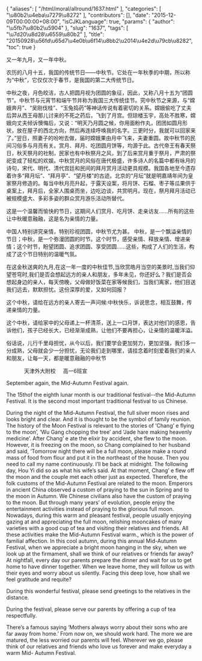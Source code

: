 {
    "aliases": [
        "/html/moral/allround/1637.html"
    ],
    "categories": [
        "\u80b2\u4eba\u7279\u8272"
    ],
    "contributors": [],
    "date": "2015-12-09T00:00:00+08:00",
    "isCJKLanguage": true,
    "params": {
        "author": "\u5fb7\u80b2\u5904"
    },
    "slug": "1637",
    "tags": [
        "\u7d20\u8d28\u6559\u80b2"
    ],
    "title": "20150928\u56fd\u65d7\u4e0b\u6f14\u8bb2\u2014\u4e2d\u79cb\u8282",
    "toc": true
}

又一年九月，又一年中秋。




农历的八月十五，我国的传统节日——中秋节。它处在一年秋季的中期，所以称为“中秋”，它仅仅次于春节，是我国的第二大传统节日。




中秋之夜，月色皎洁，古人把圆月视为团圆的象征，因此，又称八月十五为“团圆节”。中秋节与元宵节和端午节并称为我国三大传统佳节。究中秋节之来源，与“嫦娥奔月”、“吴刚伐桂”、“玉兔捣药”等神话传说有着密切的关系。嫦娥偷吃了丈夫后羿从西王母那儿讨来的不死之药后，飞到了月宫。但琼楼玉宇，高处不胜寒，嫦娥向丈夫倾诉懊悔后，又说：“明天乃月圆之候，你用面粉作丸，团团如圆月形状，放在屋子的西北方向，然后再连续呼唤我的名字。三更时分，我就可以回家来了。”翌日，照妻子的吩咐去做，届时嫦娥果由月中飞来，夫妻重圆。故中秋节的民间习俗多与月亮有关。赏月、拜月、吃团圆月饼等，均源于此。古代帝王有春天祭日，秋天祭月的社制，民家也有中秋祭月之风，到了后来赏月重于祭月，严肃的祭祀变成了轻松的欢娱。中秋赏月的风俗在唐代极盛，许多诗人的名篇中都有咏月的诗句，宋代、明代、清代宫廷和民间的拜月赏月活动更具规模。我国各地至今遗存着许多“拜月坛”、“拜月亭”、“望月楼”的古迹。北京的“月坛”就是明嘉靖年间为皇家祭月修造的。每当中秋月亮升起，于露天设案，将月饼、石榴、枣子等瓜果供于桌案上，拜月后，全家人围桌而坐，边吃边谈，共赏明月。现在，祭月拜月活动已被规模盛大、多彩多姿的群众赏月游乐活动所替代。




这是一个温馨而愉快的节日，这期间人们赏月、吃月饼、走亲访友……所有的这些让中秋暖意融融，这是名为亲情的力量。




中国人特别讲究亲情，特别珍视团圆，中秋节尤为甚。 中秋，是一个飘溢亲情的节日；中秋，是一个弥漫团圆的时节。这个时节，感受亲情、释放亲情、增进亲情；这个时节，盼望团圆、追求团圆、享受团圆……这些，构成了人们的生活，构成了这个节日特别的温暖气氛。




在这金秋送爽的九月,在这一年一度的中秋佳节,当欣赏皓月当空的美景时,当我们仰望苍穹时,我们是否会想起远方的亲人和朋友，多年未见，你还好么？我们是否会想起身边的亲人，每天傍晚，父母做好饭菜在家等候我们，当我们离家，他们目送我们远去，默默担忧。这份深厚的爱，又如何回报？




这个中秋，请给在远方的亲人寄去一声问候:中秋快乐，诉说思念，相互鼓舞，传递亲情的力量。




这个中秋，请给家中的父母递上一杯清茶，送上一口月饼，表达对他们的感恩，告诉他们，孩子已经长大，已经渐渐成熟，让他们不要再担心，让亲情的温暖洋溢。




俗话说，儿行千里母担忧，从今以后，我们要学会更加努力，更加坚强，我们多一分成熟，父母就会少一分担忧，无论我们走到哪里，请挂念着时刻爱着我们的亲人和朋友，让每一天，都是暖意融融的中秋节














            天津外大附校     高一6班宣






September again, the Mid-Autumn Festival again.




The 15thof
the eighth lunar month is our traditional festival--the Mid-Autumn Festival. It
is the second most important traditional festival to us Chinese.




During the night
of the Mid-Autumn Festival, the full silver moon rises and looks
bright and clear. And it is thought to be the symbol of family reunion. The
history of the Moon Festival is relevant to the stories of ‘Chang’ e flying to
the moon’, ‘Wu Gang chopping the tree’ and ‘Jade hare making heavenly medicine’.
After Chang’ e ate the elixir by accident, she flew to the moon. However, it is
freezing on the moon, so Chang complained to her husband and said, ‘Tomorrow
night there will be a full moon, please make a round mass of food from flour and
put it in the northeast of the house. Then you need to call my name
continuously. I’ll be back at midnight. The following day, Hou Yi did so as
what his wife’s said. At that moment, Chang’ e flew off the moon and the couple
met each other just as expected. Therefore, the folk customs of the Mid-Autumn
Festival are related to the moon. Emperors in ancient China observed a custom
of praying to the sun in Spring and to the moon in Autumn. We Chinese civilians
also have the custom of praying to the moon. But through many years’ of
evolution, people enjoy the entertainment activities instead of praying to the
glorious full moon. Nowadays, during this warm and pleasant festival, people
usually enjoying gazing at and appreciating the full moon, relishing mooncakes
of many varieties with a good cup of tea and visiting their relatives and
friends. All these activities make the Mid-Autumn Festival warm., which is the
power of familial affection. In this cool autumn, during this annual Mid-Autumn
Festival, when we appreciate a bright moon hanging in the sky, when we look up
at the firmament, shall we think of our relatives or friends far away? At
nightfall, every day our parents prepare the dinner and wait for us to get home
to have dinner together. When we leave home, they will follow us with their
eyes and worry about us silently. Facing this deep love, how shall we feel
gratitude and requite?




During this
wonderful festival, please send greetings to the relatives in the distance.




During the
festival, please serve our parents by offering a cup of tea respectfully.




There’s a famous
saying ‘Mothers always worry about their sons who are far away from home.’ From
now on, we should work hard. The more we are matured, the less worried our
parents will feel. Wherever we go, please think of our relatives and friends
who love us forever and make everyday a warm Mid- Autumn Festival.



  




